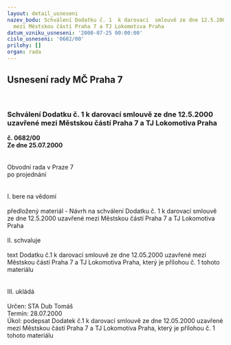 ```yaml
---
layout: detail_usneseni
nazev_bodu: Schválení Dodatku č. 1  k darovací  smlouvě ze dne 12.5.2000 uzavřené
  mezi Městskou částí Praha 7 a TJ Lokomotiva Praha
datum_vzniku_usneseni: '2000-07-25 00:00:00'
cislo_usneseni: '0682/00'
prilohy: []
organ: rada
---
```

<div id="ucUsn_pList" class="usn">
	<span><h2>Usnesení rady MČ Praha 7 </h2>
<br></span><div class="standBody">
<span><h3>Schválení Dodatku č. 1  k darovací  smlouvě ze dne 12.5.2000 uzavřené mezi Městskou částí Praha 7 a TJ Lokomotiva Praha</h3></span><div class="center">
		<strong>č. 0682/00</strong><br>
	</div>
<div class="center">
		<strong>Ze dne 25.07.2000</strong><br><br>
	</div>     <br>Obvodní rada v Praze 7<br>po projednání<br><br><br>I.	bere na vědomí<br><br>  předložený materiál - Návrh na schválení Dodatku č. 1 k darovací smlouvě ze dne 12.5.2000 uzavřené mezi Městskou částí Praha 7 a TJ Lokomotiva Praha<br><br>II.	schvaluje <br><br>text Dodatku č.1 k darovací smlouvě  ze dne 12.05.2000 uzavřené mezi Městskou částí Praha 7 a TJ Lokomotiva Praha, který je přílohou č. 1 tohoto materiálu<br><br><br>III.	ukládá <br><br> Určen:	     	STA Dub Tomáš<br>Termín: 28.07.2000<br>Úkol:	podepsat Dodatek č.1 k darovací smlouvě  ze dne 12.05.2000 uzavřené mezi Městskou částí Praha 7 a TJ Lokomotiva Praha, který je přílohou č. 1 tohoto materiálu<br> <br>
</div>
</div>